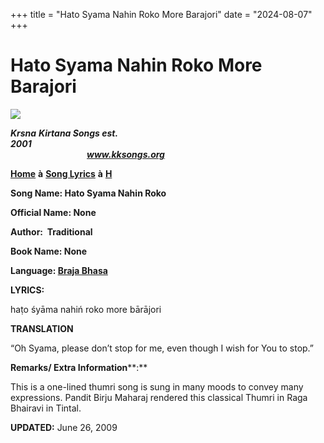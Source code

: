 +++
title = "Hato Syama Nahin Roko More Barajori"
date = "2024-08-07"
+++

# Hato Syama Nahin Roko More Barajori
**[![](http://kksongs.org/image_files/image002.jpg)](http://kksongs.org/)**

**_Krsna_** **_Kirtana Songs est. 2001_**                                                                                                                                                      **_www.kksongs.org_**

**[Home](http://kksongs.org/)** **à** **[Song Lyrics](http://kksongs.org/lyrics.html)** **à** **[H](http://kksongs.org/songs/song_h.html)**

**Song Name: Hato Syama Nahin Roko**

**Official Name: None**

**Author: [](http://www.geocities.com/krsna_kirtana/lyricist/suradasa.html) Traditional**

**Book Name: None**

**Language: [Braja Bhasa](http://kksongs.org/language/list/braja_bhasa.html)**

**LYRICS:**

haṭo śyāma nahiń roko more bārājori

**TRANSLATION**

“Oh Syama, please don’t stop for me, even though I wish for You to stop.”

**Remarks/ Extra Information****:**

This is a one-lined thumri song is sung in many moods to convey many expressions. Pandit Birju Maharaj rendered this classical Thumri in Raga Bhairavi in Tintal.

**UPDATED:** June 26, 2009
